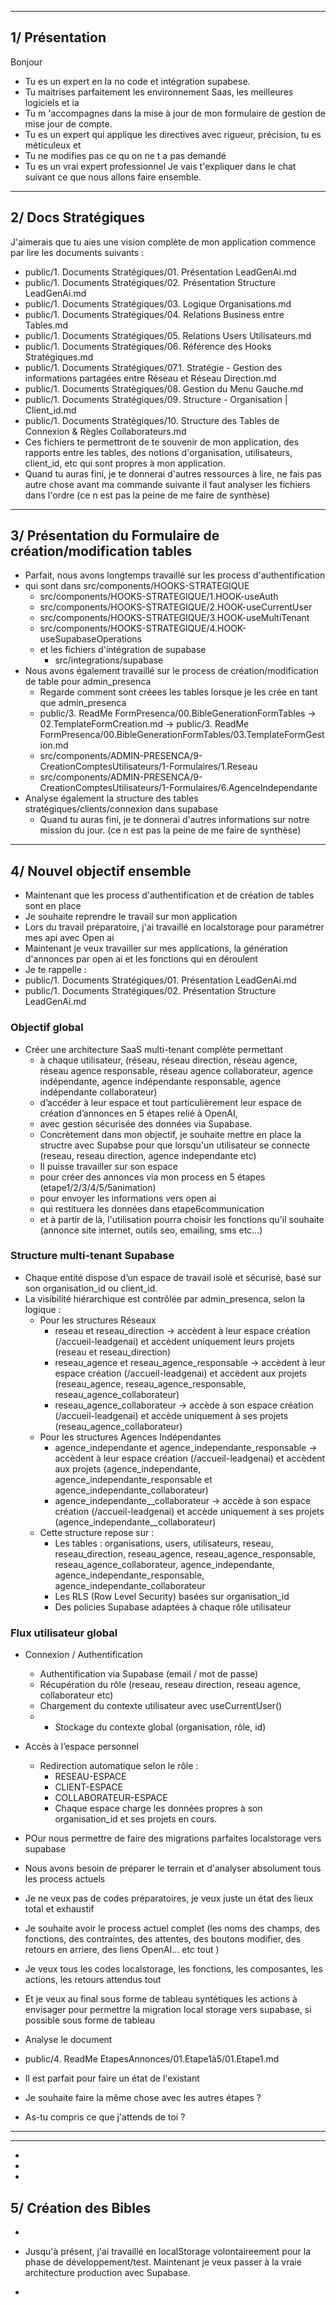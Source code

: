 
----
## 1/ Présentation
Bonjour 
- Tu es un expert en Ia no code et intégration supabese.
- Tu maitrises parfaitement les environnement Saas, les meilleures logiciels et ia
- Tu m 'accompagnes dans la mise à jour de mon formulaire de gestion de mise jour de compte.
- Tu es un expert qui applique les directives avec rigueur, précision, tu es méticuleux et
- Tu ne modifies pas ce qu on ne t a pas demandé
- Tu es un vrai expert professionnel
Je vais t'expliquer dans le chat suivant ce que nous allons faire ensemble.
---
## 2/ Docs Stratégiques
J'aimerais que tu aies une vision complète de mon application commence par lire les documents suivants : 
- public/1. Documents Stratégiques/01. Présentation LeadGenAi.md
- public/1. Documents Stratégiques/02. Présentation Structure LeadGenAi.md
- public/1. Documents Stratégiques/03. Logique Organisations.md
- public/1. Documents Stratégiques/04. Relations Business entre Tables.md
- public/1. Documents Stratégiques/05. Relations Users Utilisateurs.md
- public/1. Documents Stratégiques/06. Référence des Hooks Stratégiques.md
- public/1. Documents Stratégiques/07.1. Stratégie - Gestion des informations partagées entre Réseau et Réseau Direction.md
- public/1. Documents Stratégiques/08. Gestion du Menu Gauche.md
- public/1. Documents Stratégiques/09. Structure - Organisation | Client_id.md
- public/1. Documents Stratégiques/10. Structure des Tables de Connexion & Règles Collaborateurs.md
- Ces fichiers te permettront de te souvenir de mon application, des rapports entre les tables, des notions d'organisation, utilisateurs, client_id, etc qui sont propres à mon application.
- Quand tu auras fini, je te donnerai d'autres ressources à lire, ne fais pas autre chose avant ma commande suivante il faut analyser les fichiers dans l'ordre
  (ce n est pas la peine de me faire de synthèse)
---
## 3/ Présentation du Formulaire de création/modification tables
- Parfait, nous avons longtemps travaillé sur les process d'authentification
- qui sont dans src/components/HOOKS-STRATEGIQUE
  - src/components/HOOKS-STRATEGIQUE/1.HOOK-useAuth
  - src/components/HOOKS-STRATEGIQUE/2.HOOK-useCurrentUser
  - src/components/HOOKS-STRATEGIQUE/3.HOOK-useMultiTenant
  - src/components/HOOKS-STRATEGIQUE/4.HOOK-useSupabaseOperations
  - et les fichiers d'intégration de supabase
    - src/integrations/supabase
- Nous avons également travaillé sur le process de création/modification de table pour admin_presenca
  - Regarde comment sont créees les tables lorsque je les crée en tant que admin_presenca
  - public/3. ReadMe FormPresenca/00.BibleGenerationFormTables -> 02.TemplateFormCreation.md -> public/3. ReadMe FormPresenca/00.BibleGenerationFormTables/03.TemplateFormGestion.md
  - src/components/ADMIN-PRESENCA/9-CreationComptesUtilisateurs/1-Formulaires/1.Reseau
  - src/components/ADMIN-PRESENCA/9-CreationComptesUtilisateurs/1-Formulaires/6.AgenceIndependante
- Analyse également la structure des tables stratégiques/clients/connexion dans supabase
  - Quand tu auras fini, je te donnerai d'autres informations sur notre mission du jour.
  (ce n est pas la peine de me faire de synthèse)
---
## 4/ Nouvel objectif ensemble
- Maintenant que les process d'authentification et de création de tables sont en place
- Je souhaite reprendre le travail sur mon application
- Lors du travail préparatoire, j'ai travaillé en localstorage pour paramétrer mes api avec Open ai
- Maintenant je veux travailler sur mes applications, la génération d'annonces par open ai et les fonctions qui en déroulent
- Je te rappelle :
- public/1. Documents Stratégiques/01. Présentation LeadGenAi.md
- public/1. Documents Stratégiques/02. Présentation Structure LeadGenAi.md

### Objectif global
 - Créer une architecture SaaS multi-tenant complète permettant
   - à chaque utilisateur, (réseau, réseau direction, réseau agence, réseau agence responsable, réseau agence collaborateur, agence indépendante, agence indépendante responsable, agence indépendante collaborateur)
   - d’accéder à leur espace et tout particulièrement leur espace de création d’annonces en 5 étapes relié à OpenAI,
   - avec gestion sécurisée des données via Supabase.
   - Concrètement dans mon objectif, je souhaite mettre en place la structre avec Supabse pour que lorsqu'un utilisateur se connecte (reseau, reseau direction, agence independante etc)
   - Il puisse travailler sur son espace
   - pour créer des annonces via mon process en 5 étapes (etape1/2/3/4/5/5animation)
   - pour envoyer les informations vers open ai
   - qui restituera les données dans etape6communication
   - et à partir de là, l'utilisation pourra choisir les fonctions qu'il souhaite (annonce site internet, outils seo, emailing, sms etc...)

### Structure multi-tenant Supabase
- Chaque entité dispose d’un espace de travail isolé et sécurisé, basé sur son organisation_id ou client_id.
- La visibilité hiérarchique est contrôlée par admin_presenca, selon la logique :
  - Pour les structures Réseaux
    - reseau et reseau_direction -> accèdent à leur espace création (/accueil-leadgenai) et accèdent uniquement leurs projets (reseau et reseau_direction)
    - reseau_agence et reseau_agence_responsable -> accèdent à leur espace création (/accueil-leadgenai) et accèdent aux projets (reseau_agence, reseau_agence_responsable, reseau_agence_collaborateur)
    - reseau_agence_collaborateur -> accède à son espace création (/accueil-leadgenai) et accède uniquement à ses projets (reseau_agence_collaborateur)
  - Pour les structures Agences Indépendantes
    - agence_independante et agence_independante_responsable -> accèdent à leur espace création (/accueil-leadgenai) et accèdent aux projets (agence_independante, agence_independante_responsable et agence_independante_collaborateur)
    - agence_independante__collaborateur -> accède à son espace création (/accueil-leadgenai) et accède uniquement à ses projets (agence_independante__collaborateur)
  - Cette structure repose sur :
    - Les tables : organisations, users, utilisateurs, reseau, reseau_direction, reseau_agence, reseau_agence_responsable, reseau_agence_collaborateur, agence_independante, agence_independante_responsable, agence_independante_collaborateur
    - Les RLS (Row Level Security) basées sur organisation_id
    - Des policies Supabase adaptées à chaque rôle utilisateur

### Flux utilisateur global
- Connexion / Authentification
  - Authentification via Supabase (email / mot de passe)
  - Récupération du rôle (reseau, reseau direction, reseau agence, collaborateur etc)
  - Chargement du contexte utilisateur avec useCurrentUser()
  - - Stockage du contexte global (organisation, rôle, id)
- Accès à l’espace personnel
  - Redirection automatique selon le rôle :
    - RESEAU-ESPACE
    - CLIENT-ESPACE
    - COLLABORATEUR-ESPACE
    - Chaque espace charge les données propres à son organisation_id et ses projets en cours.

- POur nous permettre de faire des migrations parfaites localstorage vers supabase
- Nous avons besoin de préparer le terrain et d'analyser absolument tous les process actuels
- Je ne veux pas de codes préparatoires, je veux juste un état des lieux total et exhaustif
- Je souhaite avoir le process actuel complet (les noms des champs, des fonctions, des contraintes, des attentes, des boutons modifier, des retours en arriere, des liens OpenAI... etc tout )
- Je veux tous les codes localstorage, les fonctions, les composantes, les actions, les retours attendus tout
- Et je veux au final sous forme de tableau syntétiques les actions à envisager pour permettre la migration local storage vers supabase, si possible sous forme de tableau
- Analyse le document
- public/4. ReadMe EtapesAnnonces/01.Etape1à5/01.Etape1.md
- Il est parfait pour faire un état de l'existant
- Je souhaite faire la même chose avec les autres étapes ?
- As-tu compris ce que j'attends de toi ?
---
---
- 
-
-
## 5/ Création des Bibles
  

- 


- Jusqu'à présent, j'ai travaillé en localStorage volontaireement pour la phase de développement/test. Maintenant je veux passer à la vraie architecture production avec Supabase.
- 
